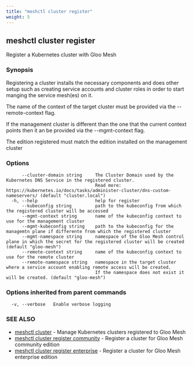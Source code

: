 ```yaml
---
title: "meshctl cluster register"
weight: 5
---
```

## meshctl cluster register

Register a Kubernetes cluster with Gloo Mesh

### Synopsis

Registering a cluster installs the necessary components and does other setup
such as creating service accounts and cluster roles in order to start manging
the service mesh(es) on it.

The name of the context of the target cluster must be provided via the
--remote-context flag.

If the management cluster is different than the one that the current context
points then it an be provided via the --mgmt-context flag.

The edition registered must match the edition installed on the management cluster

### Options

```
      --cluster-domain string     The Cluster Domain used by the Kubernetes DNS Service in the registered cluster. 
                                  Read more: https://kubernetes.io/docs/tasks/administer-cluster/dns-custom-nameservers/ (default "cluster.local")
  -h, --help                      help for register
      --kubeconfig string         path to the kubeconfig from which the registered cluster will be accessed
      --mgmt-context string       name of the kubeconfig context to use for the management cluster
      --mgmt-kubeconfig string    path to the kubeconfig for the managemtn plane if differente from which the registered cluster
      --mgmt-namespace string     namespace of the Gloo Mesh control plane in which the secret for the registered cluster will be created (default "gloo-mesh")
      --remote-context string     name of the kubeconfig context to use for the remote cluster
      --remote-namespace string   namespace in the target cluster where a service account enabling remote access will be created.
                                  If the namespace does not exist it will be created. (default "gloo-mesh")
```

### Options inherited from parent commands

```
  -v, --verbose   Enable verbose logging
```

### SEE ALSO

* [meshctl cluster](../meshctl_cluster)	 - Manage Kubernetes clusters registered to Gloo Mesh
* [meshctl cluster register community](../meshctl_cluster_register_community)	 - Register a cluster for Gloo Mesh community edition
* [meshctl cluster register enterprise](../meshctl_cluster_register_enterprise)	 - Register a cluster for Gloo Mesh enterprise edition

